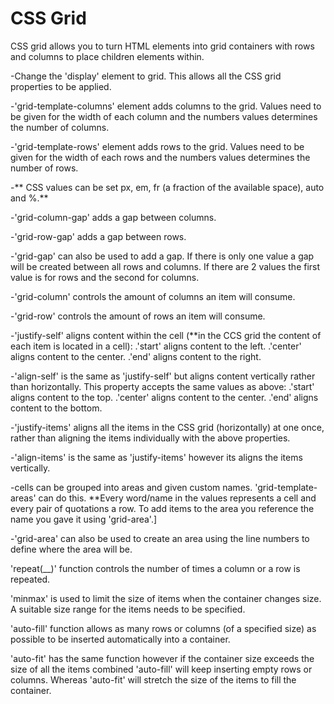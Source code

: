 # CSS Grid

CSS grid allows you to turn HTML elements into grid containers with rows and columns to place children elements within.

-Change the 'display' element to grid. This allows all the CSS grid properties to be applied.

-'grid-template-columns' element adds columns to the grid. Values need to be given for the width of each column and the numbers values determines the number of columns.

-'grid-template-rows' element adds rows to the grid. Values need to be given for the width of each rows and the numbers values determines the number of rows.

-** CSS values can be set px, em, fr (a fraction of the available space), auto and %.**

-'grid-column-gap' adds a gap between columns.

-'grid-row-gap' adds a gap between rows.

-'grid-gap' can also be used to add a gap. If there is only one value a gap will be created between all rows and columns. If there are 2 values the first value is for rows and the second for columns.

-'grid-column' controls the amount of columns an item will consume.

-'grid-row' controls the amount of rows an item will consume.

-'justify-self' aligns content within the cell (**in the CCS grid the content of each item is located in a cell):
    .'start' aligns content to the left.
    .'center' aligns content to the center.
    .'end' aligns content to the right.

-'align-self' is the same as 'justify-self' but aligns content vertically rather than horizontally. This property accepts the same values as above:
    .'start' aligns content to the top.
    .'center' aligns content to the center.
    .'end' aligns content to the bottom.

-'justify-items' aligns all the items in the CSS grid (horizontally) at one once, rather than aligning the items individually with the above properties.

-'align-items' is the same as 'justify-items' however its aligns the items vertically.

-cells can be grouped into areas and given custom names. 'grid-template-areas' can do this. **Every word/name in the values represents a cell and every pair of quotations a row. To add items to the area you reference the name you gave it using 'grid-area'.]

-'grid-area' can also be used to create an area using the line numbers to define where the area will be.

'repeat(__)' function controls the number of times a column or a row is repeated.

'minmax' is used to limit the size of items when the container changes size. A suitable size range for the items needs to be specified.

'auto-fill' function allows as many rows or columns (of a specified size) as possible to be inserted automatically into a container.

'auto-fit' has the same function however if the container size exceeds the size of all the items combined 'auto-fill' will keep inserting empty rows or columns. Whereas 'auto-fit' will stretch the size of the items to fill the container.